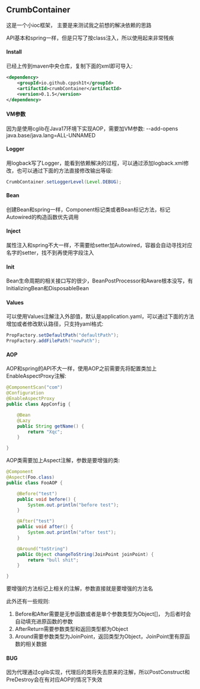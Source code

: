 ## CrumbContainer

这是一个小ioc框架， 主要是来测试我之前想的解决依赖的思路

API基本和spring一样，但是只写了按class注入，所以使用起来非常残疾

#### Install

已经上传到maven中央仓库，复制下面的xml即可导入:

```xml
<dependency>
    <groupId>io.github.cppsh1t</groupId>
    <artifactId>crumbContainer</artifactId>
    <version>0.1.5</version>
</dependency>
```

#### VM参数

因为是使用cglib在Java17环境下实现AOP，需要加VM参数: --add-opens java.base/java.lang=ALL-UNNAMED

#### Logger

用logback写了Logger，能看到依赖解决的过程，可以通过添加logback.xml修改，也可以通过下面的方法直接修改输出等级:

```java
CrumbContainer.setLoggerLevel(Level.DEBUG);
```

#### Bean

创建Bean和spring一样，Component标记类或者Bean标记方法，标记Autowired的构造函数优先调用

#### Inject

属性注入和spring不大一样，不需要给setter加Autowired，容器会自动寻找对应名字的setter，找不到再使用字段注入

#### Init

Bean生命周期的相关接口写的很少，BeanPostProcessor和Aware根本没写，有InitializingBean和DisposableBean

#### Values

可以使用Values注解注入外部值，默认是application.yaml，可以通过下面的方法增加或者修改默认路径，只支持yaml格式:

```java
PropFactory.setDefaultPath("defaultPath");
PropFactory.addFilePath("newPath");
```

#### AOP

AOP和spring的API不大一样，使用AOP之前需要先将配置类加上EnableAspectProxy注解:

```java
@ComponentScan("com")
@Configuration
@EnableAspectProxy
public class AppConfig {

    @Bean
    @Lazy
    public String getName() {
        return "Xqc";
    }

}
```

AOP类需要加上Aspect注解，参数是要增强的类:

```java
@Component
@Aspect(Foo.class)
public class FooAOP {

    @Before("test")
    public void before() {
        System.out.println("before test");
    }

    @After("test")
    public void after() {
        System.out.println("after test");
    }

    @Around("toString")
    public Object changeToString(JoinPoint joinPoint) {
        return "bull shit";
    }

}
```

要增强的方法标记上相关的注解，参数直接就是要增强的方法名

此外还有一些规则:
1. Before和After需要是无参函数或者是单个参数类型为Object[]， 为后者时会自动填充进原函数的参数
2. AfterReturn需要参数类型和返回类型都为Object
3. Around需要参数类型为JoinPoint，返回类型为Object，JoinPoint里有原函数的相关数据

#### BUG

因为代理通过cglib实现，代理后的类将失去原来的注解，所以PostConstruct和PreDestroy会在有对应AOP的情况下失效







